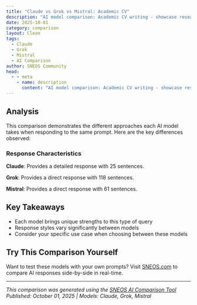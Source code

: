 ```yaml
---
title: "Claude vs Grok vs Mistral: Academic CV"
description: "AI model comparison: Academic CV writing - showcase research and teaching experience..."
date: 2025-10-01
category: comparison
layout: Clean
tags:
  - Claude
  - Grok
  - Mistral
  - AI Comparison
author: SNEOS Community
head:
  - - meta
    - name: description
      content: "AI model comparison: Academic CV writing - showcase research and teaching experience..."
---
```


<ChatComparison
  title="Claude vs Grok vs Mistral: Academic CV"
  prompt="Academic CV writing - showcase research and teaching experience"
  :responses='{
    "Claude": "# Academic CV Writing Guide\n\n## Key Principles for Academic CVs\n\n**Comprehensive Documentation**: Unlike industry resumes, academic CVs should be thorough and complete, including all relevant scholarly activities.\n\n**Chronological Organization**: Most sections should be listed in reverse chronological order (most recent first).\n\n**Quantifiable Impact**: Include metrics wherever possible (citation counts, grant amounts, class sizes, etc.).\n\n## Essential Sections \u0026 Structure\n\n### 1. **Header Information**\n\u0060\u0060\u0060\n[Your Full Name]\n[Professional Title/Position]\n[Institution/University]\n[Complete Contact Information]\n[ORCID ID, LinkedIn, Personal Website]\n\u0060\u0060\u0060\n\n### 2. **Education**\n- Degree type, institution, year\n- Dissertation/thesis title and advisor\n- Relevant coursework, honors, GPA (if exceptional)\n\n### 3. **Academic Positions**\n- Current and previous appointments\n- Visiting positions\n- Postdoctoral fellowships\n\n### 4. **Research Experience**\n**Format each entry with:**\n- Position title and dates\n- Institution/supervisor\n- Brief description of research focus\n- Key methodologies used\n- Major findings or contributions\n\n### 5. **Publications**\nOrganize by category:\n- **Peer-reviewed journal articles**\n- **Book chapters**\n- **Books (authored/edited)**\n- **Conference proceedings**\n- **Working papers/preprints**\n\n**Format example:**\n\u0060\u0060\u0060\nSmith, J., Johnson, M., \u0026 Brown, K. (2024). \u0022Revolutionary Findings in [Field].\u0022 \nJournal of Important Research, 45(2), 123-145. DOI: 10.xxxx\n[Citations: 23] [Impact Factor: 3.2]\n\u0060\u0060\u0060\n\n### 6. **Grants and Funding**\n- Title of grant\n- Funding agency\n- Amount awarded\n- Your role (PI, Co-PI, etc.)\n- Project dates\n\n### 7. **Teaching Experience**\n**For each position include:**\n- Course title and number\n- Institution and semester/year\n- Enrollment numbers\n- Teaching modality (online, hybrid, in-person)\n- Student evaluation scores (if strong)\n\n**Example:**\n\u0060\u0060\u0060\nAdvanced Research Methods (PSYC 6800)\nGraduate seminar, Fall 2023\nUniversity of Excellence\nEnrollment: 15 students\nStudent evaluations: 4.8/5.0\n\u0060\u0060\u0060\n\n### 8. **Conference Presentations**\nSeparate into:\n- **Invited keynote/plenary talks**\n- **Contributed presentations**\n- **Poster presentations**\n\n### 9. **Professional Service**\n- **Editorial service** (journal reviewer, editorial boards)\n- **Professional organizations** (committee memberships)\n- **University service** (search committees, curriculum committees)\n- **External service** (grant review panels, accreditation)\n\n### 10. **Awards and Honors**\n- Date, award name, granting organization\n- Brief description if not self-explanatory\n\n## Discipline-Specific Considerations\n\n### **STEM Fields**\n- Emphasize laboratory experience\n- Include technical skills and equipment\n- List software proficiencies\n- Highlight interdisciplinary collaborations\n\n### **Humanities**\n- Include languages and proficiency levels\n- List archival research experience\n- Mention digital humanities skills\n- Include public humanities work\n\n### **Social Sciences**\n- Highlight fieldwork experience\n- Include statistical software skills\n- Mention community engagement\n- List policy-relevant research\n\n## Advanced Sections for Senior Academics\n\n### **Mentorship and Supervision**\n- Postdoctoral fellows supervised\n- PhD students (completed/current)\n- Master\u0027s students\n- Undergraduate researchers\n\n### **Leadership Roles**\n- Department chair positions\n- Center/institute directorships\n- Professional society leadership\n\n### **Media and Public Engagement**\n- Media interviews\n- Op-eds and public writing\n- Podcast appearances\n- Public lectures\n\n## Formatting Best Practices\n\n### **Visual Design**\n- Use consistent fonts (Times New Roman, Arial, Calibri)\n- 11-12 point font size\n- 1-inch margins\n- Clear section headings\n- Adequate white space\n\n### **Length Guidelines**\n- **Graduate students**: 2-4 pages\n- **Postdocs**: 4-6 pages\n- **Assistant professors**: 6-10 pages\n- **Associate/Full professors**: 10\u002B pages\n\n### **Digital Considerations**\n- Save as PDF for applications",
    "Grok": "Writing an academic CV (Curriculum Vitae) is distinct from a standard resume, as it focuses on highlighting your research, teaching, publications, and academic achievements in detail. An academic CV is typically used when applying for faculty positions, research roles, or graduate programs. Below is a guide to help you craft a compelling academic CV that showcases your research and teaching experience effectively. I\u2019ll also provide a sample structure and tips tailored for academia.\n\n---\n\n### **Key Components of an Academic CV**\nAn academic CV is comprehensive and often longer than a standard resume (2\u002B pages). The structure can vary based on the field or country, but generally includes the following sections in order of importance:\n\n1. **Contact Information**\n2. **Professional Summary or Objective (Optional)**\n3. **Education**\n4. **Research Experience**\n5. **Teaching Experience**\n6. **Publications**\n7. **Grants, Awards, and Funding**\n8. **Conference Presentations**\n9. **Professional Service and Leadership**\n10. **Skills and Certifications (e.g., technical skills, languages)**\n11. **References (Optional or upon request)**\n\n---\n\n### **General Tips for Writing an Academic CV**\n- **Tailor Your CV:** Customize it for each position, emphasizing the skills and experiences most relevant to the job or institution.\n- **Use Clear Formatting:** Use consistent headings, bullet points, and a professional font (e.g., Times New Roman or Arial, 10-12 pt). Avoid clutter\u2014leave white space for readability.\n- **Prioritize Key Sections:** If applying for a research-focused position, place research experience and publications near the top. For teaching-focused roles, highlight teaching experience early.\n- **Be Concise and Specific:** Provide details (e.g., project outcomes, course titles) without unnecessary fluff.\n- **Avoid Personal Information:** Exclude details like age, marital status, or a photo (unless specifically required by the institution or country).\n\n---\n\n### **Sample Academic CV Structure with Examples**\n\n**[Your Name]**  \n[Your Address]  \n[City, State, ZIP Code]  \n[Phone Number]  \n[Email Address]  \n[LinkedIn Profile or Personal Website/ResearchGate Profile] (if applicable)\n\n---\n\n#### **Professional Summary (Optional)**  \n*A brief 2-3 sentence overview of your academic background and key strengths. Useful for early-career academics to contextualize their experience.*  \n**Example:**  \nDedicated Ph.D. candidate in Environmental Science with over 5 years of research experience in climate modeling and sustainable resource management. Passionate about interdisciplinary collaboration, having published 3 peer-reviewed articles and presented at 5 international conferences. Experienced in teaching undergraduate courses on ecology and mentoring students in research methodologies.\n\n---\n\n#### **Education**  \n*List in reverse chronological order, including institutions, degrees, majors, graduation dates, and any honors or theses.*  \n**Example:**  \n- **Ph.D. in Environmental Science**  \n  University of California, Berkeley, CA  \n  Expected Graduation: May 2024  \n  Dissertation: \u201CImpact of Climate Variability on Coastal Ecosystems\u201D  \n  Advisor: Dr. Jane Smith  \n- **M.Sc. in Ecology**  \n  University of Michigan, Ann Arbor, MI  \n  Graduated: May 2018  \n  Thesis: \u201CBiodiversity Loss in Urban Wetlands\u201D  \n- **B.Sc. in Biology (Honors)**  \n  University of Texas, Austin, TX  \n  Graduated: May 2016  \n\n---\n\n#### **Research Experience**  \n*Highlight specific projects, roles, methodologies, and outcomes. Use action verbs and quantify results where possible.*  \n**Example:**  \n- **Graduate Research Assistant**  \n  University of California, Berkeley, Department of Environmental Science  \n  September 2018 \u2013 Present  \n  - Conducted field research on coastal erosion, collecting data from 10 sites across California over 3 years.  \n  - Developed statistical models using R and Python to predict ecosystem changes, resulting in 2 published papers.  \n  - Collaborated with a team of 5 researchers to secure a $50,000 grant from the National Science Foundation.  \n- **Research Intern**  \n  National Institute of Environmental Studies, Ann Arbor, MI  \n  June 2017 \u2013 August 2017  \n  - Analyzed water quality samples in urban wetlands, contributing to a state-funded report on pollution control.  \n  - Presented findings to a panel of policymakers, influencing local conservation initiatives.\n\n---\n\n#### **Teaching Experience**  \n*Detail courses taught, roles (e.g., lecturer, teaching assistant), and responsibilities. Mention innovative teaching methods or student feedback if applicable.*  \n**Example:**  \n- **Lecturer**  \n  University of California, Berkeley, Department of Environmental Science  \n  Spring 2021 \u2013 Fall 2022  \n  - Designed and delivered undergraduate course \u201CIntroduction to Ecology\u201D to classes of 50\u002B students per semester.  \n  - Created interactive labs and online resources, improving student engagement by 20% based on course evaluations.  \n  - Mentored 10 undergraduate students on capstone projects, with 3 winning campus research awards.  \n- **Teaching Assistant**  \n  University of Michigan, Department of Biology  \n  Fall 2016 \u2013 Spring 2018  \n  - Assisted in teaching \u201CGeneral Biology I \u0026 II\u201D to 200\u002B students, leading weekly discussion sections and grading assignments.  \n  - Held office hours to provide one-on-one support, resulting in consistently high student satisfaction ratings.\n\n---\n\n#### **Publications**  \n*List all publications in a consistent citation style (e.g., APA, MLA, or field-specific). Separate peer-reviewed articles, book chapters, and other works if necessary.*  \n**Example:**  \n- Smith, J., \u0026 [Your Name]. (2022). \u201CCoastal Erosion and Climate Change: A Case Study.\u201D *Journal of Environmental Research*, 45(3), 123-135.  \n- [Your Name]. (2020). \u201CUrban Wetlands and Biodiversity.\u201D *Ecology Today*, 12(2), 89-102.  \n- [Your Name], \u0026 Brown, T. (2019). \u201CSustainable Resource Management Strategies.\u201D In *Handbook of Environmental Studies* (pp. 200-220). Springer.\n\n---\n\n#### **Grants, Awards, and Funding**  \n*Highlight competitive grants, fellowships, and honors.*  \n**Example:**  \n- National Science Foundation Research Grant, $50,000, 2021  \n- University of California Graduate Fellowship, $20,000, 2019-2020  \n- Best Paper Award, Annual Environmental Science Conference, 2020\n\n---\n\n#### **Conference Presentations**  \n*Include title, conference name, location, date, and role (e.g., presenter, poster).*  \n**Example:**  \n- \u201CClimate Variability and Coastal Ecosystems,\u201D Oral Presentation, American Geophysical Union Annual Meeting, San Francisco, CA, December 2021.  \n- \u201CUrban Wetland Conservation,\u201D Poster Session, International Ecology Conference, Berlin, Germany, June 2019.\n\n---\n\n#### **Professional Service and Leadership**  \n*Show contributions to your academic community, such as committee roles or journal reviewing.*  \n**Example:**  \n- Peer Reviewer, *Journal of Environmental Research*, 2021 \u2013 Present  \n- President, Graduate Student Association, UC Berkeley, 2020-2021  \n- Organizer, Annual Environmental Science Symposium, UC Berkeley, 2019\n\n---\n\n#### **Skills and Certifications**  \n*Include technical, language, or other relevant skills.*  \n**Example:**  \n- **Technical Skills:** Proficient in R, Python, GIS, SPSS  \n- **Languages:** Spanish (Fluent), French (Intermediate)  \n- **Certifications:** Certified Data Analyst, Coursera, 2020\n\n---\n\n#### **References**  \n*Optional; often \u201CAvailable upon request\u201D suffices unless specified.*  \n**Example:**  \nAvailable upon request.  \n*OR*  \nDr. Jane Smith, Professor, UC Berkeley  \nEmail: jane.smith@berkeley.edu  \nPhone: (123) 456-7890\n\n---\n\n### **Additional Tips for Showcasing Research and Teaching Experience**\n1. **For Research Experience:**\n   - Focus on the impact of your work (e.g., publications, grants, or real-world applications).\n   - Mention specific tools, techniques, or methodologies to demonstrate expertise.\n   - Highlight collaborative projects to show teamwork and interdisciplinary skills.\n\n2. **For Teaching Experience:**\n   - Emphasize course design, student mentoring, and measurable outcomes (e.g., improved student performance or feedback).\n   - Include diverse teaching roles (e.g., lecturer, TA, workshop leader) to show versatility.\n   - Mention any teaching innovations (e.g., online modules, flipped classrooms).\n\n3. **Field-Specific Adjustments:**\n   - In STEM fields, emphasize research, publications, and technical skills.\n   - In humanities, focus on teaching, detailed publication lists, and conference participation.\n   - For teaching-focused institutions (e.g., liberal arts colleges), prioritize teaching experience and student engagement over research.\n\n4. **Keep Updating:** Add new publications, awards, or experiences as they occur to keep your CV current.\n\n---\n\nBy structuring your CV clearly and tailoring it to the position, you can effectively showcase your research and teaching experience to stand out in the competitive academic job market. If you\u2019d like help with a specific field or role, or if you have a draft to refine, feel free to share more details!",
    "Mistral": "Creating an academic CV that effectively showcases your research and teaching experience is crucial for advancing your career in academia. Here are some key sections and tips to help you structure your CV:\n\n### 1. Contact Information\n- **Full Name**\n- **Address**\n- **Phone Number**\n- **Email Address**\n- **Website/Portfolio (if applicable)**\n\n### 2. Professional Summary\nA brief paragraph summarizing your academic background, research interests, and career goals. This section should be concise and compelling.\n\n### 3. Education\nList your academic degrees in reverse chronological order. Include:\n- **Degree**\n- **Institution**\n- **Location**\n- **Year of Graduation**\n- **Thesis/Dissertation Title (if applicable)**\n\n### 4. Research Experience\nDetail your research projects, including:\n- **Project Title**\n- **Institution/Organization**\n- **Dates**\n- **Role/Responsibilities**\n- **Key Achievements/Findings**\n- **Funding Sources (if applicable)**\n\n### 5. Publications\nList your published works, including:\n- **Books**\n- **Journal Articles**\n- **Book Chapters**\n- **Conference Papers**\n- **Reviews**\n\nFormat each entry as follows:\n- **Authors**\n- **Title**\n- **Journal/Publisher**\n- **Volume/Issue**\n- **Pages**\n- **Year**\n\n### 6. Teaching Experience\nDetail your teaching roles, including:\n- **Course Title**\n- **Institution**\n- **Dates**\n- **Role (e.g., Instructor, Teaching Assistant)**\n- **Key Responsibilities**\n- **Student Evaluations (if applicable)**\n\n### 7. Grants and Fellowships\nList any grants, scholarships, or fellowships you have received, including:\n- **Grant/Fellowship Title**\n- **Funding Agency**\n- **Amount**\n- **Dates**\n\n### 8. Conference Presentations\nList any presentations you have given at conferences, including:\n- **Title of Presentation**\n- **Conference Name**\n- **Location**\n- **Dates**\n\n### 9. Professional Affiliations\nList any professional organizations or societies you are a member of, including:\n- **Organization Name**\n- **Role (if applicable)**\n\n### 10. Awards and Honors\nList any awards or honors you have received, including:\n- **Award/Honor Title**\n- **Awarding Organization**\n- **Year**\n\n### 11. Skills\nList any relevant skills, including:\n- **Research Methods**\n- **Software Proficiency**\n- **Languages**\n\n### 12. References\nInclude a statement such as \u0022References available upon request\u0022 or list the names and contact information of your references.\n\n### Tips for Effective Presentation:\n1. **Use Clear Headings**: Make sure each section is clearly labeled.\n2. **Consistent Formatting**: Use a consistent font, size, and style throughout the document.\n3. **Bullet Points**: Use bullet points to list responsibilities and achievements for easy reading.\n4. **Quantify Achievements**: Where possible, quantify your achievements (e.g., number of students taught, amount of funding received).\n5. **Tailor to the Position**: Customize your CV to highlight the most relevant experiences and skills for the position you are applying for.\n6. **Proofread**: Ensure there are no typos or grammatical errors.\n\n### Example:\n\n---\n\n**John Doe**\n123 Academic Avenue\nUniversity Town, USA\n(123) 456-7890\njohn.doe@university.edu\nwww.johndoe.com\n\n---\n\n**Professional Summary**\n\nHighly motivated and experienced researcher with a strong background in [Your Field]. Committed to advancing knowledge through innovative research and dedicated teaching. Seeking to contribute to [University Name] through collaborative research projects and effective teaching methods.\n\n---\n\n**Education**\n\n**Ph.D. in [Your Field]**\nUniversity of [Name], [Location]\n2018-2022\nDissertation: \u0022Title of Your Dissertation\u0022\n\n**M.A. in [Your Field]**\nUniversity of [Name], [Location]\n2016-2018\n\n**B.A. in [Your Field]**\nUniversity of [Name], [Location]\n2012-2016\n\n---\n\n**Research Experience**\n\n**Postdoctoral Researcher**\nUniversity of [Name], [Location]\n2022-Present\n- Conducted research on [Specific Topic]\n- Published 3 journal articles\n- Secured $50,000 in research funding\n\n**Research Assistant**\nUniversity of [Name], [Location]\n2018-2022\n- Assisted in data collection and analysis for [Project Title]\n- Co-authored 2 conference papers\n\n---\n\n**Publications**\n\n**Doe, J., Smith, A. (2023). \u0022Title of Journal Article.\u0022 Journal of [Field], 12(3), 45-67.**\n\n**Doe, J. (2022). \u0022Title of Book Chapter.\u0022 In [Editor\u0027s Name] (Ed.), Book Title (pp. 123-145). Publisher.**\n\n---\n\n**Teaching Experience**\n\n**Instructor**\nUniversity of [Name], [Location]\n2022-Present\n- Taught [Course Title] to undergraduate students\n- Developed course materials and assessments\n- Received an average student evaluation score of 4.5/5\n\n**Teaching Assistant**\nUniversity of [Name], [Location]\n2018-2022\n- Assisted in teaching [Course Title]\n- Led discussion sections and graded assignments\n\n---\n\n**Grants and Fellowships**\n\n**Research Grant**\nNational Science Foundation\n$50,000\n2022-2023\n\n**Fellowship**\nUniversity of [Name]\n$20,000\n2018-2022\n\n---\n\n**Conference Presentations**\n\n**\u0022Title of Presentation\u0022**\nAnnual Conference of [Field], [Location]\n2023\n\n**\u0022Title of Presentation\u0022**\nInternational Symposium on [Field], [Location]\n2022\n\n---\n\n**Professional Affiliations**\n\n**Member**\nAmerican Association of [Field]\n2018-Present\n\n---\n\n**Awards and Honors**\n\n**Best Paper Award**\nAnnual Conference of [Field]\n2022\n\n**Dean\u0027s List**\nUniversity of [Name]\n2016-2018\n\n---\n\n**Skills**\n\n- Research Methods: Qualitative, Quantitative, Mixed Methods\n- Software Proficiency: SPSS, R, Python\n- Languages: English (Native), Spanish (Fluent)\n\n---\n\n**References**\n\nAvailable upon request.\n\n---\n\nBy following this structure and these tips, you can create a compelling academic CV that effectively showcases your research and teaching experience."
  }'
  published-date="11:52"
/>

## Analysis

This comparison demonstrates the different approaches each AI model takes when responding to the same prompt. Here are the key differences observed:

### Response Characteristics

**Claude**: Provides a detailed response with 25 sentences. 

**Grok**: Provides a direct response with 118 sentences. 

**Mistral**: Provides a direct response with 61 sentences. 

## Key Takeaways

- Each model brings unique strengths to this type of query
- Response styles vary significantly between models
- Consider your specific use case when choosing between these models

## Try This Comparison Yourself

Want to test these models with your own prompts? Visit [SNEOS.com](https://sneos.com) to compare AI responses side-by-side in real-time.

---

*This comparison was generated using the [SNEOS AI Comparison Tool](https://sneos.com)*
*Published: October 01, 2025 | Models: Claude, Grok, Mistral*

